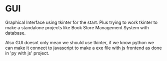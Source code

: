 # GUI
Graphical Interface using tkinter for the start.
Plus trying to work tkinter to make a standalone projects like Book Store Management System with database.

Also GUI doesnt only mean we should use tkinter, if we know python we can make it connect to javascript to make a exe file with js frontend as done in 'py with js' project.

